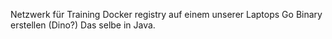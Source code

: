 Netzwerk für Training
Docker registry auf einem unserer Laptops
Go Binary erstellen (Dino?)
Das selbe in Java.